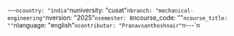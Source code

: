 ---
---

﻿---`ncountry: "india"`nuniversity: "cusat"`nbranch: "mechanical-engineering"`nversion: "2025"`nsemester: 8`ncourse_code: ""`ncourse_title: ""`nlanguage: "english"`ncontributor: "Pranavsanthoshnair"`n---`n
